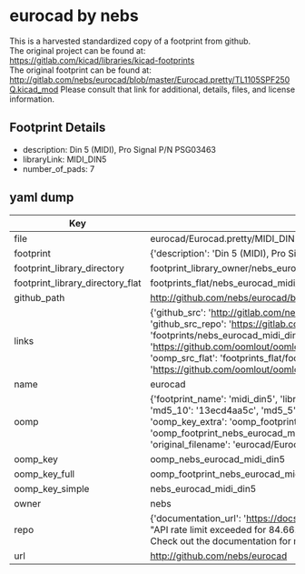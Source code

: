# eurocad by nebs  
This is a harvested standardized copy of a footprint from github.  
The original project can be found at:  
https://gitlab.com/kicad/libraries/kicad-footprints  
The original footprint can be found at:
http://gitlab.com/nebs/eurocad/blob/master/Eurocad.pretty/TL1105SPF250Q.kicad_mod
Please consult that link for additional, details, files, and license information.  
## Footprint Details
* description: Din 5 (MIDI), Pro Signal P/N PSG03463  
* libraryLink: MIDI_DIN5  
* number_of_pads: 7  
## yaml dump  
| Key | Value |  
| --- | --- |  
| file | eurocad/Eurocad.pretty/MIDI_DIN5.kicad_mod |  
| footprint | {'description': 'Din 5 (MIDI), Pro Signal P/N PSG03463', 'libraryLink': 'MIDI_DIN5', 'number_of_pads': 7} |  
| footprint_library_directory | footprint_library_owner/nebs_eurocad |  
| footprint_library_directory_flat | footprints_flat/nebs_eurocad_midi_din5/working |  
| github_path | http://github.com/nebs/eurocad/blob/master/Eurocad.pretty/MIDI_DIN5.kicad_mod |  
| links | {'github_src': 'http://gitlab.com/nebs/eurocad/blob/master/Eurocad.pretty/TL1105SPF250Q.kicad_mod', 'github_src_repo': 'https://gitlab.com/kicad/libraries/kicad-footprints', 'oomp_bot': 'footprints/nebs_eurocad_midi_din5/working', 'oomp_bot_github': 'https://github.com/oomlout/oomlout_oomp_footprint_bot/tree/main/footprints/nebs_eurocad_midi_din5/working', 'oomp_src_flat': 'footprints_flat/footprints_flat/nebs_eurocad_midi_din5/working', 'oomp_src_flat_github': 'https://github.com/oomlout/oomlout_oomp_footprint_src/tree/main/footprints_flat/nebs_eurocad_midi_din5/working'} |  
| name | eurocad |  
| oomp | {'footprint_name': 'midi_din5', 'library_name': 'eurocad', 'md5': '13ecd4aa5c2c04069796c0b283a085bc', 'md5_10': '13ecd4aa5c', 'md5_5': '13ecd', 'md5_6': '13ecd4', 'oomp_key': 'oomp_nebs_eurocad_midi_din5', 'oomp_key_extra': 'oomp_footprint_nebs_eurocad_midi_din5', 'oomp_key_full': 'oomp_footprint_nebs_eurocad_midi_din5_13ecd4', 'oomp_key_simple': 'nebs_eurocad_midi_din5', 'original_filename': 'eurocad/Eurocad.pretty/MIDI_DIN5.kicad_mod', 'owner_name': 'nebs'} |  
| oomp_key | oomp_nebs_eurocad_midi_din5 |  
| oomp_key_full | oomp_footprint_nebs_eurocad_midi_din5 |  
| oomp_key_simple | nebs_eurocad_midi_din5 |  
| owner | nebs |  
| repo | {'documentation_url': 'https://docs.github.com/rest/overview/resources-in-the-rest-api#rate-limiting', 'message': "API rate limit exceeded for 84.66.173.59. (But here's the good news: Authenticated requests get a higher rate limit. Check out the documentation for more details.)"} |  
| url | http://github.com/nebs/eurocad |  

